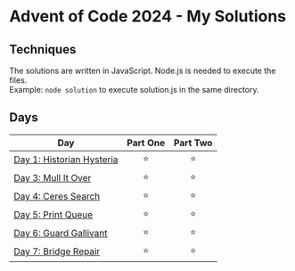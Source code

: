 # Advent of Code 2024 - My Solutions

## Techniques

The solutions are written in JavaScript. Node.js is needed to execute the files.  
Example: ```node solution``` to execute solution.js in the same directory.

## Days

| Day  | Part One | Part Two |
|---|:---:|:---:|
| [Day 1: Historian Hysteria](https://github.com/crookoo/adventofcode-2024/tree/main/day01)| ⭐ | ⭐ |
| [Day 3: Mull It Over](https://github.com/crookoo/adventofcode-2024/tree/main/day03)| ⭐ | ⭐ |
| [Day 4: Ceres Search](https://github.com/crookoo/adventofcode-2024/tree/main/day04)| ⭐ | ⭐ |
| [Day 5: Print Queue](https://github.com/crookoo/adventofcode-2024/tree/main/day05)| ⭐ | ⭐ |
| [Day 6: Guard Gallivant](https://github.com/crookoo/adventofcode-2024/tree/main/day06)| ⭐ | ⭐ |
| [Day 7: Bridge Repair](https://github.com/crookoo/adventofcode-2024/tree/main/day07)| ⭐ | ⭐ |
